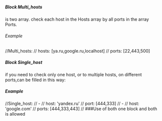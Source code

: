 ##### Block Multi_hosts
is two array.
check each host in the Hosts array by all ports in the array Ports.

###### Example
//Multi_hosts:
//    hosts: [ya.ru,google.ru,localhost]
//    ports: [22,443,500]
 

##### Block Single_host
if you need to check only one host, or to multiple hosts, on different ports,can be filled in this way:

##### Example
//Single_host:
//  - 
//    host: 'yandex.ru'
//    port: [444,333]
//  - 
//    host: 'google.com'
//    ports: [444,333,443]
//
###Use of both one block and both is allowed